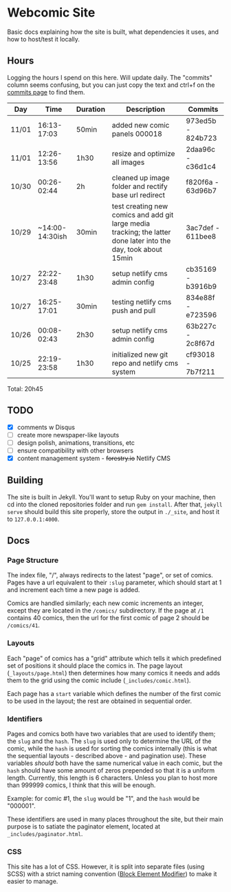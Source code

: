 # Webcomic Site

Basic docs explaining how the site is built, what dependencies it uses, and how to host/test it locally.

## Hours

Logging the hours I spend on this here. Will update daily. The "commits" column seems confusing, but you can just copy the text and ctrl+f on the [commits page](../../commits/master) to find them.

| Day | Time | Duration | Description | Commits |
|-----|------|----------|-------------|---------| 
| 11/01 | 16:13-17:03 | 50min | added new comic panels 000018 | 973ed5b - 824b723 |
| 11/01 | 12:26-13:56 | 1h30 | resize and optimize all images | 2daa96c - c36d1c4 |
| 10/30 | 00:26-02:44 | 2h | cleaned up image folder and rectify base url redirect | f820f6a - 63d96b7 |
| 10/29 | ~14:00-14:30ish | 30min | test creating new comics and add git large media tracking; the latter done later into the day, took about 15min | 3ac7def - 611bee8 |
| 10/27 | 22:22-23:48 | 1h30 | setup netlify cms admin config | cb35169 - b3916b9 |
| 10/27 | 16:25-17:01 | 30min | testing netlify cms push and pull | 834e88f - e723596 |
| 10/26 | 00:08-02:43 | 2h30 | setup netlify cms admin config | 63b227c - 2c8f67d |
| 10/25 | 22:19-23:58 | 1h30  | initialized new git repo and netlify cms system | cf93018 - 7b7f211 |

Total: 20h45

## TODO

- [x] comments w Disqus
- [ ] create more newspaper-like layouts
- [ ] design polish, animations, transitions, etc
- [ ] ensure compatibility with other browsers
- [x] content management system - ~~forestry.io~~ Netlify CMS

## Building

The site is built in Jekyll. You'll want to setup Ruby on your machine, then cd into the cloned repositories folder and run `gem install`. After that, `jekyll serve` should build this site properly, store the output in `./_site`, and host it to `127.0.0.1:4000`.

## Docs

### Page Structure

The index file, "/", always redirects to the latest "page", or set of comics. Pages have a url equivalent to their `:slug` parameter, which should start at 1 and increment each time a new page is added.

Comics are handled similarly; each new comic increments an integer, except they are located in the `/comics/` subdirectory. If the page at `/1` contains 40 comics, then the url for the first comic of page 2 should be `/comics/41`.

### Layouts

Each "page" of comics has a "grid" attribute which tells it which predefined set of positions it should place the comics in. The page layout (`_layouts/page.html`) then determines how many comics it needs and adds them to the grid using the comic include (`_includes/comic.html`).

Each page has a `start` variable which defines the number of the first comic to be used in the layout; the rest are obtained in sequential order.

### Identifiers

Pages and comics both have two variables that are used to identify them; the `slug` and the `hash`. The `slug` is used only to determine the URL of the comic, while the `hash` is used for sorting the comics internally (this is what the sequential layouts - described above - and pagination use). These variables _should_ both have the same numerical value in each comic, but the `hash` should have some amount of zeros prepended so that it is a uniform length. Currently, this length is 6 characters. Unless you plan to host more than 999999 comics, I think that this will be enough.

Example: for comic #1, the `slug` would be "1", and the `hash` would be "000001".

These identifiers are used in many places throughout the site, but their main purpose is to satiate the paginator element, located at `_includes/paginator.html`.

### CSS

This site has a lot of CSS. However, it is split into separate files (using SCSS) with a strict naming convention ([Block Element Modifier](http://getbem.com/naming/)) to make it easier to manage. 
